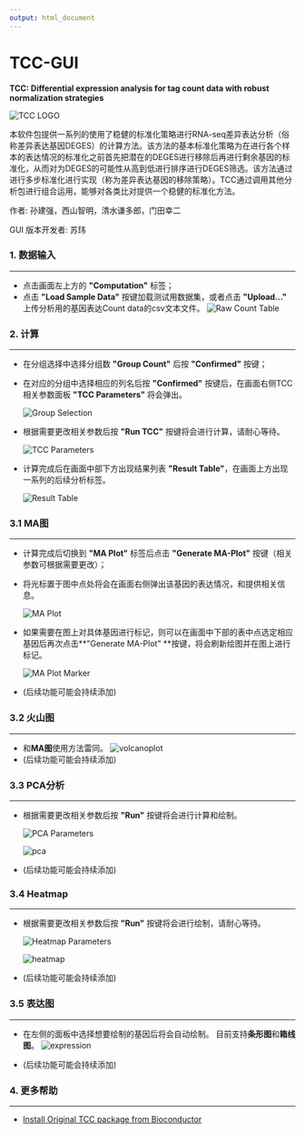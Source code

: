 ```yaml
---
output: html_document
---
```


# TCC-GUI

**TCC: Differential expression analysis for tag count data with robust normalization strategies**

![TCC LOGO](../www/tccLogo.png)

本软件包提供一系列的使用了稳健的标准化策略进行RNA-seq差异表达分析（俗称差异表达基因DEGES）的计算方法。该方法的基本标准化策略为在进行各个样本的表达情况的标准化之前首先把潜在的DEGES进行移除后再进行剩余基因的标准化，从而对为DEGES的可能性从高到低进行排序进行DEGES筛选。该方法通过进行多步标准化进行实现（称为差异表达基因的移除策略）。TCC通过调用其他分析包进行组合运用，能够对各类比对提供一个稳健的标准化方法。

作者: 孙建强，西山智明，清水谦多郎，门田幸二

GUI 版本开发者: 苏玮

### <a name="Datainput"></a> 1. 数据输入
---
- 点击画面左上方的 **"Computation"** 标签；
- 点击 **"Load Sample Data"** 按键加载测试用数据集，或者点击 **"Upload..."** 上传分析用的基因表达Count data的csv文本文件。
  ![Raw Count Table](../www/RawCountTable.png)

### <a name="Computation"></a> 2. 计算

---
- 在分组选择中选择分组数 **"Group Count"** 后按 **"Confirmed"** 按键；

- 在对应的分组中选择相应的列名后按 **"Confirmed"** 按键后，在画面右侧TCC相关参数面板 **"TCC Parameters"** 将会弹出。

  ![Group Selection](../www/GroupSelection.png)

- 根据需要更改相关参数后按 **"Run TCC"** 按键将会进行计算，请耐心等待。

  ![TCC Parameters](../www/TCC.png)

- 计算完成后在画面中部下方出现结果列表 **"Result Table"**，在画面上方出现一系列的后续分析标签。

  ![Result Table](../www/ResultTable.png)

### <a name="MAplot"></a> 3.1 MA图

---
- 计算完成后切换到 **"MA Plot"** 标签后点击 **"Generate MA-Plot"** 按键（相关参数可根据需要更改）；

- 将光标置于图中点处将会在画面右侧弹出该基因的表达情况，和提供相关信息。

  ![MA Plot](../www/maplot1-md.png)

- 如果需要在图上对具体基因进行标记，则可以在画面中下部的表中点选定相应基因后再次点击**"Generate MA-Plot" **按键，将会刷新绘图并在图上进行标记。

  ![MA Plot Marker](../www/maplot2-md.png)

- (后续功能可能会持续添加)

### <a name="Volcanoplot"></a> 3.2 火山图

---
- 和**MA图**使用方法雷同。
 ![volcanoplot](../www/volcanoplot.png)
- (后续功能可能会持续添加)

### <a name="PCAanalysis"></a> 3.3 PCA分析

---
- 根据需要更改相关参数后按 **"Run"** 按键将会进行计算和绘制。

  ![PCA Parameters](../www/PCAParameters.png)

  ![pca](../www/pca.png)

- (后续功能可能会持续添加)

### <a name="Heatmap"></a> 3.4 Heatmap

---
- 根据需要更改相关参数后按 **"Run"** 按键将会进行绘制，请耐心等待。

  ![Heatmap Parameters](../www/HeatmapParameters.png)

  ![heatmap](../www/heatmap.png)

- (后续功能可能会持续添加)

### <a name="Expression"></a> 3.5 表达图

---
- 在左侧的面板中选择想要绘制的基因后将会自动绘制。 目前支持**条形图**和**箱线图**。
   ![expression](../www/expressionPlot.png)

- (后续功能可能会持续添加)

   
### <a name="Morehelps"></a> 4. 更多帮助

---

- [Install Original TCC package from Bioconductor](http://www.bioconductor.org/packages/release/bioc/html/TCC.html)
